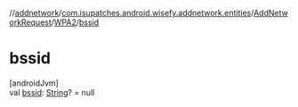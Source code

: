 //[addnetwork](../../../../index.md)/[com.isupatches.android.wisefy.addnetwork.entities](../../index.md)/[AddNetworkRequest](../index.md)/[WPA2](index.md)/[bssid](bssid.md)

# bssid

[androidJvm]\
val [bssid](bssid.md): [String](https://kotlinlang.org/api/latest/jvm/stdlib/kotlin/-string/index.html)? = null
